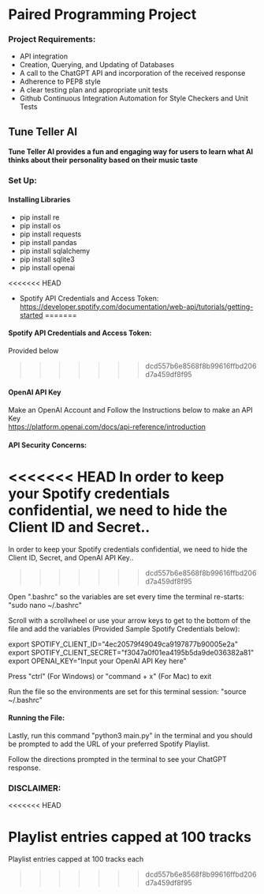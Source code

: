 # Paired Programming Project

### Project Requirements:

- API integration
- Creation, Querying, and Updating of Databases
- A call to the ChatGPT API and incorporation of the received response
- Adherence to PEP8 style
- A clear testing plan and appropriate unit tests
- Github Continuous Integration Automation for Style Checkers and Unit Tests

## Tune Teller AI

#### Tune Teller AI provides a fun and engaging way for users to learn what AI thinks about their personality based on their music taste

### Set Up:

#### Installing Libraries

- pip install re
- pip install os
- pip install requests
- pip install pandas
- pip install sqlalchemy
- pip install sqlite3
- pip install openai

<<<<<<< HEAD
- Spotify API Credentials and Access Token:
  https://developer.spotify.com/documentation/web-api/tutorials/getting-started
=======
 #### Spotify API Credentials and Access Token:
   Provided below
>>>>>>> dcd557b6e8568f8b99616ffbd206d7a459df8f95

#### OpenAI API Key
   Make an OpenAI Account and Follow the Instructions below to make an API Key \
   https://platform.openai.com/docs/api-reference/introduction
   
#### API Security Concerns:

<<<<<<< HEAD
In order to keep your Spotify credentials confidential,
we need to hide the Client ID and Secret..
=======
In order to keep your Spotify credentials confidential, 
we need to hide the Client ID, Secret, and OpenAI API Key..
>>>>>>> dcd557b6e8568f8b99616ffbd206d7a459df8f95

Open ".bashrc" so the variables are set every time the terminal re-starts: "sudo nano ~/.bashrc"

Scroll with a scrollwheel or use your arrow keys to get to the bottom of the file and add the variables (Provided Sample Spotify Credentials below):

export SPOTIFY_CLIENT_ID="4ec20579f49049ca9197877b90005e2a" \
export SPOTIFY_CLIENT_SECRET="f3047a0f01ea4195b5da9de036382a81" \
export OPENAI_KEY="Input your OpenAI API Key here"

Press "ctrl" (For Windows) or "command + x" (For Mac) to exit

Run the file so the environments are set for this terminal session: "source ~/.bashrc"

#### Running the File:

Lastly, run this command "python3 main.py" in the terminal and you should be prompted to add the URL of your preferred Spotify Playlist.

Follow the directions prompted in the terminal to see your ChatGPT response.

### DISCLAIMER:
<<<<<<< HEAD

Playlist entries capped at 100 tracks
=======
Playlist entries capped at 100 tracks each
>>>>>>> dcd557b6e8568f8b99616ffbd206d7a459df8f95
